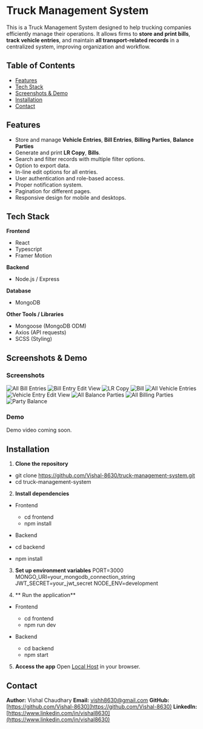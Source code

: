 # Truck Management System
This is a Truck Management System designed to help trucking companies efficiently manage their operations. 
It allows firms to **store and print bills**, **track vehicle entries**, and maintain **all transport-related records** in a centralized system, improving organization and workflow.

## Table of Contents

 - [Features](#features)
 - [Tech Stack](#tech-stack)
 - [Screenshots & Demo](#screenshots--demo)
 - [Installation](#installation)
 - [Contact](#contact)

## Features
- Store and manage **Vehicle Entries**, **Bill Entries**, **Billing Parties**, **Balance Parties**
- Generate and print **LR Copy**, **Bills**.
- Search and filter records with multiple filter options.
- Option to export data.
- In-line edit options for all entries.
- User authentication and role-based access.
- Proper notification system.
- Pagination for different pages.
- Responsive design for mobile and desktops.

## Tech Stack

**Frontend**
- React
- Typescript
- Framer Motion

**Backend**
- Node.js / Express

**Database**
- MongoDB

**Other Tools / Libraries**
- Mongoose (MongoDB ODM)
- Axios (API requests)
- SCSS (Styling)

## Screenshots & Demo

### Screenshots
![All Bill Entries](screenshots/all-bill-entries.png)
![Bill Entry Edit View](screenshots/bill-entry-edit-view.png)
![LR Copy](screenshots/lr-copy.png)
![Bill](screenshots/bill.png)
![All Vehicle Entries](screenshots/all-vehicle-entries.png)
![Vehicle Entry Edit View](screenshots/vehicle-entry-edit-view.png)
![All Balance Parties](screenshots/all-balance-parties.png)
![All Billing Parties](screenshots/all-billing-parties.png)
![Party Balance](screenshots/party-balance.png)

### Demo
Demo video coming soon.

## Installation

1. **Clone the repository**
- git clone https://github.com/Vishal-8630/truck-management-system.git
- cd truck-management-system

2. **Install dependencies**

- Frontend
  - cd frontend
  - npm install

- Backend
 - cd backend
 - npm install

3. **Set up environment variables**
PORT=3000
MONGO_URI=your_mongodb_connection_string
JWT_SECRET=your_jwt_secret
NODE_ENV=development

4. ** Run the application**

- Frontend
  - cd frontend
  - npm run dev

- Backend
  - cd backend
  - npm start

5. **Access the app**
Open [Local Host](http://localhost:5173) in your browser.

## Contact

**Author:** Vishal Chaudhary
**Email:** vishh8630@gmail.com
**GitHub:** [https://github.com/Vishal-8630](https://github.com/Vishal-8630)
**LinkedIn:** [https://www.linkedin.com/in/vishal8630](https://www.linkedin.com/in/vishal8630)
